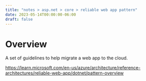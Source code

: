 ```yaml
---
title: "notes > asp.net > core > reliable web app pattern"
date: 2023-05-14T00:00:00-06:00
draft: false
---
```


<style>
    r { color: red }
    o { color: orange }
    g { color: green }
</style>

# Overview
A set of guidelines to help migrate a web app to the cloud.

https://learn.microsoft.com/en-us/azure/architecture/reference-architectures/reliable-web-app/dotnet/pattern-overview